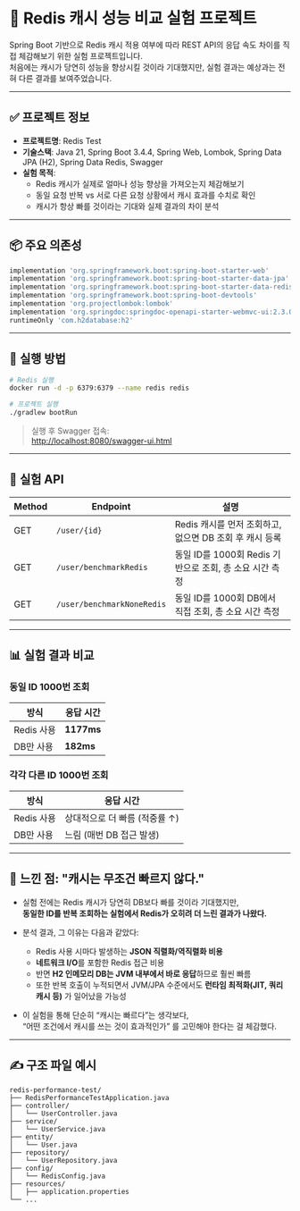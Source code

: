 
# 🔁 Redis 캐시 성능 비교 실험 프로젝트

Spring Boot 기반으로 Redis 캐시 적용 여부에 따라 REST API의 응답 속도 차이를 직접 체감해보기 위한 실험 프로젝트입니다.  
처음에는 캐시가 당연히 성능을 향상시킬 것이라 기대했지만, 실험 결과는 예상과는 전혀 다른 결과를 보여주었습니다.

---

## ✅ 프로젝트 정보

- **프로젝트명**: Redis Test
- **기술스택**: Java 21, Spring Boot 3.4.4, Spring Web, Lombok, Spring Data JPA (H2), Spring Data Redis, Swagger
- **실험 목적**:
  - Redis 캐시가 실제로 얼마나 성능 향상을 가져오는지 체감해보기
  - 동일 요청 반복 vs 서로 다른 요청 상황에서 캐시 효과를 수치로 확인
  - 캐시가 항상 빠를 것이라는 기대와 실제 결과의 차이 분석

---

## 📦 주요 의존성

```groovy
implementation 'org.springframework.boot:spring-boot-starter-web'
implementation 'org.springframework.boot:spring-boot-starter-data-jpa'
implementation 'org.springframework.boot:spring-boot-starter-data-redis'
implementation 'org.springframework.boot:spring-boot-devtools'
implementation 'org.projectlombok:lombok'
implementation 'org.springdoc:springdoc-openapi-starter-webmvc-ui:2.3.0'
runtimeOnly 'com.h2database:h2'
```

---

## 🔧 실행 방법

```bash
# Redis 실행
docker run -d -p 6379:6379 --name redis redis

# 프로젝트 실행
./gradlew bootRun
```

> 실행 후 Swagger 접속:  
> [http://localhost:8080/swagger-ui.html](http://localhost:8080/swagger-ui.html)

---

## 🧪 실험 API

| Method | Endpoint                   | 설명 |
|--------|-----------------------------|------|
| GET    | `/user/{id}`                | Redis 캐시를 먼저 조회하고, 없으면 DB 조회 후 캐시 등록 |
| GET    | `/user/benchmarkRedis`      | 동일 ID를 1000회 Redis 기반으로 조회, 총 소요 시간 측정 |
| GET    | `/user/benchmarkNoneRedis`  | 동일 ID를 1000회 DB에서 직접 조회, 총 소요 시간 측정 |

---

## 📊 실험 결과 비교

### 동일 ID 1000번 조회

| 방식         | 응답 시간 |
|--------------|-----------|
| Redis 사용   | **1177ms** |
| DB만 사용    | **182ms**  |

### 각각 다른 ID 1000번 조회

| 방식         | 응답 시간 |
|--------------|-----------|
| Redis 사용   | 상대적으로 더 빠름 (적중률 ↑) |
| DB만 사용    | 느림 (매번 DB 접근 발생) |

---

## 🧠 느낀 점: "캐시는 무조건 빠르지 않다."

- 실험 전에는 Redis 캐시가 당연히 DB보다 빠를 것이라 기대했지만,  
  **동일한 ID를 반복 조회하는 실험에서 Redis가 오히려 더 느린 결과가 나왔다.**

- 분석 결과, 그 이유는 다음과 같았다:
  - Redis 사용 시마다 발생하는 **JSON 직렬화/역직렬화 비용**
  - **네트워크 I/O**를 포함한 Redis 접근 비용
  - 반면 **H2 인메모리 DB는 JVM 내부에서 바로 응답**하므로 훨씬 빠름
  - 또한 반복 호출이 누적되면서 JVM/JPA 수준에서도 **런타임 최적화(JIT, 쿼리 캐시 등)** 가 일어났을 가능성

- 이 실험을 통해 단순히 “캐시는 빠르다”는 생각보다,  
  “어떤 조건에서 캐시를 쓰는 것이 효과적인가” 를 고민해야 한다는 걸 체감했다.

---

## ✍️ 구조 파일 예시

```
redis-performance-test/
├── RedisPerformanceTestApplication.java
├── controller/
│   └── UserController.java
├── service/
│   └── UserService.java
├── entity/
│   └── User.java
├── repository/
│   └── UserRepository.java
├── config/
│   └── RedisConfig.java
├── resources/
│   ├── application.properties
└── ...
```
```
